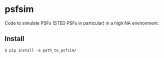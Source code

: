psfsim
======

Code to simulate PSFs (STED PSFs in particular) in a high NA environment.

Install
-------

    $ pip install -e path_to_psfsim/

